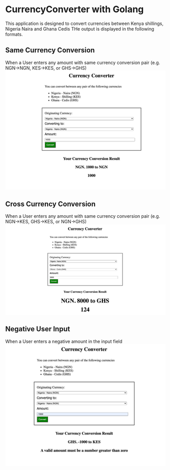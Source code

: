 # CurrencyConverter with Golang
This application is designed to convert currencies between Kenya shillings, Nigeria Naira and Ghana Cedis
THe output is displayed in the following formats. 

## Same Currency Conversion 
When a User enters any amount with same currency conversion pair (e.g. NGN->NGN, KES->KES, or GHS->GHS)
![alt text](screenshots/same_currency.jpeg)

## Cross Currency Conversion 
When a User enters any amount with same currency conversion pair (e.g. NGN->KES, GHS->KES, or NGN->GHS)
![alt text](screenshots/cross_currency.jpeg)

## Negative User Input
When a User enters a negative amount in the input field
![alt text](screenshots/negative_input.jpeg)